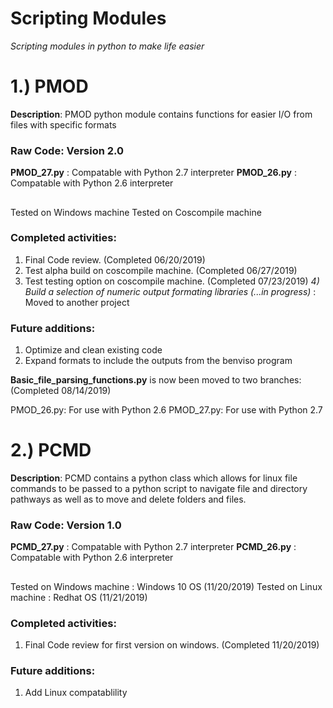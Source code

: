 Scripting Modules
=================

*Scripting modules in python to make life easier*

# 1.) PMOD

**Description**: PMOD python module contains functions for easier I/O from files with specific formats

### Raw Code: Version 2.0

**PMOD_27.py** : Compatable with Python 2.7 interpreter
**PMOD_26.py** : Compatable with Python 2.6 interpreter

##

Tested on Windows machine
Tested on Coscompile machine

### Completed activities:

1) Final Code review. (Completed 06/20/2019)
2) Test alpha build on coscompile machine. (Completed 06/27/2019)
3) Test testing option on coscompile machine. (Completed 07/23/2019)
*4) Build a selection of numeric output formating libraries (...in progress)* : Moved to another project

### Future additions:

1) Optimize and clean existing code
2) Expand formats to include the outputs from the benviso program

**Basic_file_parsing_functions.py** is now been moved to two branches: (Completed 08/14/2019)

PMOD_26.py: For use with Python 2.6
PMOD_27.py: For use with Python 2.7

# 2.) PCMD

**Description**: PCMD contains a python class which allows for linux file commands to be passed 
                 to a python script to navigate file and directory pathways as well as to move 
                 and delete folders and files.
                 
### Raw Code: Version 1.0

**PCMD_27.py** : Compatable with Python 2.7 interpreter
**PCMD_26.py** : Compatable with Python 2.6 interpreter

##

Tested on Windows machine : Windows 10 OS (11/20/2019)
Tested on Linux machine   : Redhat OS (11/21/2019)

### Completed activities:

1) Final Code review for first version on windows. (Completed 11/20/2019)

### Future additions:

1) Add Linux compatablility 
